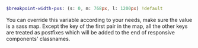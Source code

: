 <!-- markdownlint-disable -->

``` sass
$breakpoint-width-pxs: (s: 0, m: 768px, l: 1200px) !default
```

You can override this variable according to your needs,
make sure the value is a sass map. Except the key of
the first pair in the map, all the other keys are treated as postfixes
which will be added to the end of responsive components' classnames.